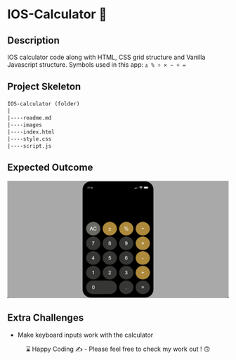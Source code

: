 # IOS-Calculator  📱


## Description

IOS calculator code along with HTML, CSS grid structure and Vanilla Javascript structure.
Symbols used in this app: ```± % ÷ × − + =```

## Project Skeleton 

```
IOS-calculator (folder)
|
|----readme.md
|----images
|----index.html
|----style.css
|----script.js
``` 

## Expected Outcome

![IOS CALCULATOR](./images/snapshot.png)


## Extra Challenges

- Make keyboard inputs work with the calculator
<!-- - Limit the visible display number to 9 digits
- Make display font size dynamically change for when you have 6, 7, 8, 9 digits -->

<p align='center'> ⌛ Happy Coding ✍ - Please feel free to check my work out ! 🙃 </p>
